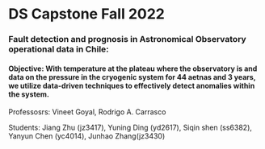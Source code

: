 # DS Capstone Fall 2022

### Fault detection and prognosis in Astronomical Observatory operational data in Chile:

#### Objective: With temperature at the plateau where the observatory is and data on the pressure in the cryogenic system for 44 aetnas and 3 years, we utilize data-driven techniques to effectively detect anomalies within the system.

Professosrs: Vineet Goyal, Rodrigo A. Carrasco

Students: Jiang Zhu (jz3417), Yuning Ding (yd2617), Siqin shen (ss6382), Yanyun Chen (yc4014), Junhao Zhang(jz3430)
